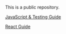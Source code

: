 This is a public repository.

[JavaScript & Testing Guide](javascript/README.md)

[React Guide](react/README.md)
